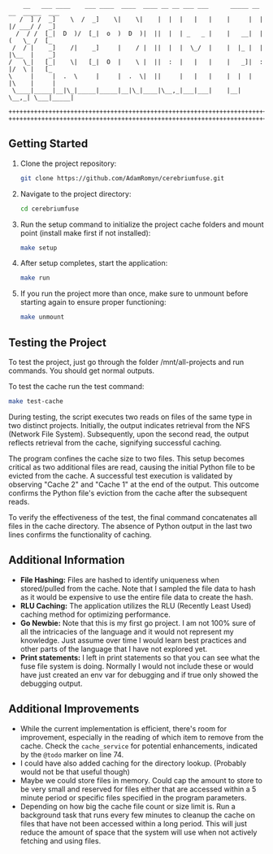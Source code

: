 ```plaintext
    __   ___ ____    ___ ____  ____  ____ __ __ ___ ___      _____ __ __  _____  ___
   /  ] /  _]    \  /  _]    \|    \|    |  |  |   |   |    |     |  |  |/ ___/ /  _]
  /  / /  [_|  D  )/  [_|  o  )  D  )|  ||  |  | _   _ |    |   __|  |  (   \_ /  [_
 /  / |    _]    /|    _]     |    / |  ||  |  |  \_/  |    |  |_ |  |  |\__  |    _]
/   \_|   [_|    \|   [_|  O  |    \ |  ||  :  |   |   |    |   _]|  :  |/  \ |   [_
\     |     |  .  \     |     |  .  \|  ||     |   |   |    |  |  |     |\    |     |
 \____|_____|__|\_|_____|_____|__|\_|____|\__,_|___|___|    |__|   \__,_| \___|_____|

++++++++++++++++++++++++++++++++++++++++++++++++++++++++++++++++++++++++++++++++++++++
++++++++++++++++++++++++++++++++++++++++++++++++++++++++++++++++++++++++++++++++++++++
```

## Getting Started

1. Clone the project repository:
   ```bash
   git clone https://github.com/AdamRomyn/cerebriumfuse.git
   ```
2. Navigate to the project directory:
   ```bash
   cd cerebriumfuse
   ```
3. Run the setup command to initialize the project cache folders and mount point (install make first if not installed):
   ```bash
   make setup
   ```
4. After setup completes, start the application:
   ```bash
   make run
   ```
5. If you run the project more than once, make sure to unmount before starting again to ensure proper functioning:
   ```bash
   make unmount
   ```

## Testing the Project

To test the project, just go through the folder /mnt/all-projects and run commands. You should get normal outputs.

To test the cache run the test command:

```bash
make test-cache
```

During testing, the script executes two reads on files of the same type in two distinct projects. Initially, the output indicates retrieval from the NFS (Network File System). Subsequently, upon the second read, the output reflects retrieval from the cache, signifying successful caching.

The program confines the cache size to two files. This setup becomes critical as two additional files are read, causing the initial Python file to be evicted from the cache. A successful test execution is validated by observing "Cache 2" and "Cache 1" at the end of the output. This outcome confirms the Python file's eviction from the cache after the subsequent reads.

To verify the effectiveness of the test, the final command concatenates all files in the cache directory. The absence of Python output in the last two lines confirms the functionality of caching.

## Additional Information

- **File Hashing:** Files are hashed to identify uniqueness when stored/pulled from the cache. Note that I sampled the file data to hash as it would be expensive to use the entire file data to create the hash.
- **RLU Caching:** The application utilizes the RLU (Recently Least Used) caching method for optimizing performance.
- **Go Newbie:** Note that this is my first go project. I am not 100% sure of all the intricacies of the language and it would not represent my knowledge. Just assume over time I would learn best practices and other parts of the language that I have not explored yet.
- **Print statements:** I left in print statements so that you can see what the fuse file system is doing. Normally I would not include these or would have just created an env var for debugging and if true only showed the debugging output.

## Additional Improvements

- While the current implementation is efficient, there's room for improvement, especially in the reading of which item to remove from the cache. Check the `cache_service` for potential enhancements, indicated by the `@todo` marker on line 74.
- I could have also added caching for the directory lookup. (Probably would not be that useful though)
- Maybe we could store files in memory. Could cap the amount to store to be very small and reserved for files either that are accessed within a 5 minute period or specific files specified in the program parameters.
- Depending on how big the cache file count or size limit is. Run a background task that runs every few minutes to cleanup the cache on files that have not been accessed within a long period. This will just reduce the amount of space that the system will use when not actively fetching and using files.
